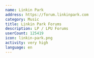 ```yaml
---
name: Linkin Park
address: https://forum.linkinpark.com
category: Music
title: Linkin Park Forums
description: LP / LPU Forums
userCount: 125419
icon: linkin-park.png
activity: very high
language: en
---
```

